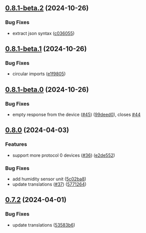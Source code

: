 ## [0.8.1-beta.2](https://github.com/Michsior14/ha-venta/compare/v0.8.1-beta.1...v0.8.1-beta.2) (2024-10-26)


### Bug Fixes

* extract json syntax ([c036055](https://github.com/Michsior14/ha-venta/commit/c0360556c9618c09e48bf6c38e70f8925774c581))

## [0.8.1-beta.1](https://github.com/Michsior14/ha-venta/compare/v0.8.1-beta.0...v0.8.1-beta.1) (2024-10-26)


### Bug Fixes

* circular imports ([e1f9805](https://github.com/Michsior14/ha-venta/commit/e1f98058660593fd6bb067f1d2aec80f8af24300))

## [0.8.1-beta.0](https://github.com/Michsior14/ha-venta/compare/v0.8.0...v0.8.1-beta.0) (2024-10-26)


### Bug Fixes

* empty response from the device ([#45](https://github.com/Michsior14/ha-venta/issues/45)) ([99deed0](https://github.com/Michsior14/ha-venta/commit/99deed0c39425092cc7edfdd787a45099dd74ada)), closes [#44](https://github.com/Michsior14/ha-venta/issues/44)

## [0.8.0](https://github.com/Michsior14/ha-venta/compare/v0.7.2...v0.8.0) (2024-04-03)


### Features

* support more protocol 0 devices ([#36](https://github.com/Michsior14/ha-venta/issues/36)) ([e2de552](https://github.com/Michsior14/ha-venta/commit/e2de552a808e2924fd3c8b1fa2281c5c47d94e15))


### Bug Fixes

* add humidity sensor unit ([5c02ba8](https://github.com/Michsior14/ha-venta/commit/5c02ba8918cc9da43a1600100be7583f8b180ff3))
* update translations ([#37](https://github.com/Michsior14/ha-venta/issues/37)) ([5771264](https://github.com/Michsior14/ha-venta/commit/57712640098fb8703cba63282b58f76c1a7ad216))

## [0.7.2](https://github.com/Michsior14/ha-venta/compare/v0.7.1...v0.7.2) (2024-04-01)


### Bug Fixes

* update translations ([53583b6](https://github.com/Michsior14/ha-venta/commit/53583b6232367a7af78333e571d1f8d82fb09095))

